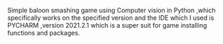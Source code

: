Simple baloon smashing game using Computer vision in Python ,which specifically works on the specified version and the IDE which I used is PYCHARM ,version 2021.2.1 which is a super suit for game installing functions and packages.
